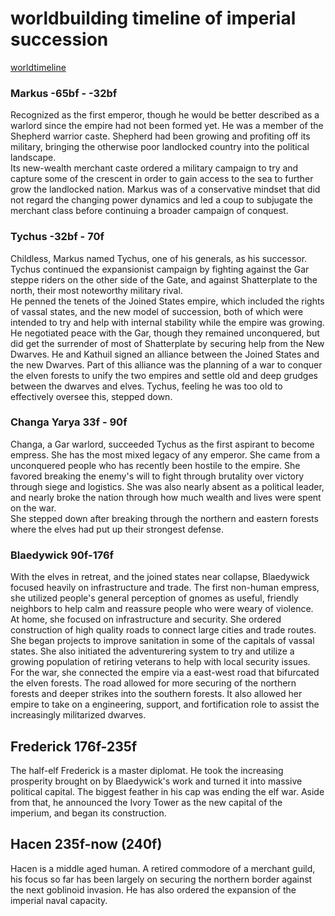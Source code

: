 
# worldbuilding timeline of imperial succession  

[worldtimeline](#notes/timeline)

### Markus -65bf - -32bf
Recognized as the first emperor, though he would be better described as a warlord since the 
empire had not been formed yet. He was a member of the Shepherd warrior caste. Shepherd had 
been growing and profiting off its military, bringing the otherwise poor landlocked country 
into the political landscape.  
Its new-wealth merchant caste ordered a military campaign to try and capture some of the 
crescent in order to gain access to the sea to further grow the landlocked nation. Markus 
was of a conservative mindset that did not regard the changing power dynamics and 
led a coup to subjugate the merchant class before continuing a broader campaign of conquest.

### Tychus -32bf - 70f
Childless, Markus named Tychus, one of his generals, as his successor. Tychus continued the 
expansionist campaign by fighting against the Gar steppe riders on the other side of the Gate, 
and against Shatterplate to the north, their most noteworthy military rival.  
He penned the tenets of the Joined States empire, which included the rights of vassal states, 
and the new model of succession, both of which were intended to try and help with internal 
stability while the empire was growing. 
He negotiated peace with the Gar, though they remained unconquered, but did get the surrender 
of most of Shatterplate by securing help from the New Dwarves. He and Kathuil signed an 
alliance between the Joined States and the new Dwarves. Part of this alliance was the planning 
of a war to conquer the elven forests to unify the two empires and settle old and deep grudges 
between the dwarves and elves. Tychus, feeling he was too old to effectively oversee this, 
stepped down.

### Changa Yarya 33f - 90f
Changa, a Gar warlord, succeeded Tychus as the first aspirant to become empress. She has the 
most mixed legacy of any emperor. She came from a unconquered people who has recently been 
hostile to the empire. She favored breaking the enemy's will to fight through brutality over 
victory through siege and logistics. She was also nearly absent as a political leader, and 
nearly broke the nation through how much wealth and lives were spent on the war.  
She stepped down after breaking through the northern and eastern forests where the elves had 
put up their strongest defense. 

### Blaedywick 90f-176f
With the elves in retreat, and the joined states near collapse, Blaedywick focused heavily on 
infrastructure and trade. The first non-human empress, she utilized people's general perception 
of gnomes as useful, friendly neighbors to help calm and reassure people who were weary of 
violence.  
At home, she focused on infrastructure and security. She ordered construction of high quality 
roads to connect large cities and trade routes. She began projects to improve sanitation in 
some of the capitals of vassal states. She also initiated the adventurering system to try and 
utilize a growing population of retiring veterans to help with local security issues.  
For the war, she connected the empire via a east-west road that bifurcated the elven forests. 
The road allowed for more securing of the northern forests and deeper strikes into the southern 
forests. It also allowed her empire to take on a engineering, support, and fortification role 
to assist the increasingly militarized dwarves. 

## Frederick 176f-235f 
The half-elf Frederick is a master diplomat. He took the increasing prosperity brought on by 
Blaedywick's work and turned it into massive political capital. The biggest feather in his cap 
was ending the elf war. Aside from that, he announced the Ivory Tower as the new capital of the imperium, and 
began its construction. 

## Hacen 235f-now (240f)
Hacen is a middle aged human. A retired commodore of a merchant guild, his focus so far has been 
largely on securing the northern border against the next goblinoid invasion. He has also 
ordered the expansion of the imperial naval capacity. 

